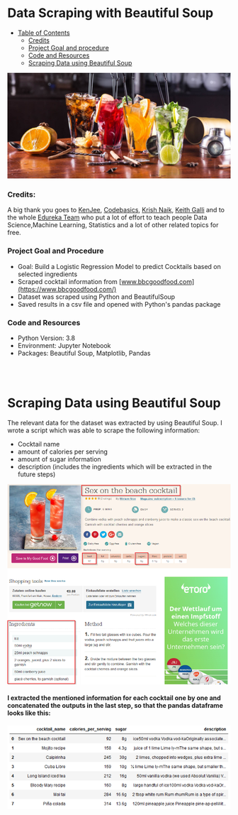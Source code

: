 # Data Scraping with Beautiful Soup

+ [Table of Contents](#sub-sub-heading-1)
   + [Credits](#credits)
   + [Project Goal and procedure](#project-goal-and-procedure)
   + [Code and Resources](#code-and-resources)
   + [Scraping Data using Beautiful Soup](#scraping-data-using-beautiful-soup)

 <img src='./images/image1.jpg' width=580>

### Credits: 
A big thank you goes to [KenJee](https://www.youtube.com/channel/UCiT9RITQ9PW6BhXK0y2jaeg), [Codebasics](https://www.youtube.com/channel/UCh9nVJoWXmFb7sLApWGcLPQ), [Krish Naik](https://www.youtube.com/user/krishnaik06), [Keith Galli](https://www.youtube.com/channel/UCq6XkhO5SZ66N04IcPbqNcw)  and to the whole [Edureka Team](https://www.youtube.com/user/edurekaIN) who put a lot of effort to teach people Data Science,Machine Learning, Statistics and a lot of other related topics for free.

### Project Goal and Procedure
* Goal: Build a Logistic Regression Model to predict Cocktails based on selected ingredients
* Scraped cocktail information from [www.bbcgoodfood.com](https://www.bbcgoodfood.com/)  
* Dataset was scraped using Python and BeautifulSoup
* Saved results in a csv file and opened with Python's pandas package

### Code and Resources
* Python Version: 3.8
* Environment: Jupyter Notebook
* Packages: Beautiful Soup, Matplotlib, Pandas
<br/>
<br/>

# Scraping Data using Beautiful Soup
The relevant data for the dataset was extracted by using Beautiful Soup. I wrote a script which was able to scrape the following information:
* Cocktail name
* amount of calories per serving
* amount of sugar information
* description (includes the ingredients which will be extracted in the future steps)

<img src='./images/image3.png' width=600>

#### I extracted the mentioned information for each cocktail one by one and concatenated the outputs in the last step, so that the pandas dataframe looks like this:
<img src='./images/image2.PNG' width=700>
<br/>
<br/>
